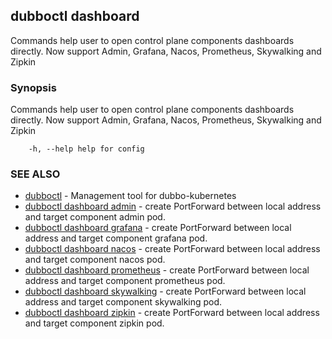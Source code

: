 ## dubboctl dashboard

Commands help user to open control plane components dashboards directly. Now support Admin, Grafana, Nacos, Prometheus,
Skywalking and Zipkin

### Synopsis

Commands help user to open control plane components dashboards directly. Now support Admin, Grafana, Nacos, Prometheus,
Skywalking and Zipkin

```
    -h, --help help for config
```

### SEE ALSO

* [dubboctl](dubboctl.md) - Management tool for dubbo-kubernetes
* [dubboctl dashboard admin](dubboctl_dashboard_admin.md) - create PortForward between local address and target
  component admin pod.
* [dubboctl dashboard grafana](dubboctl_dashboard_grafana.md) - create PortForward between local address and target
  component grafana pod.
* [dubboctl dashboard nacos](dubboctl_dashboard_nacos.md) - create PortForward between local address and target
  component nacos pod.
* [dubboctl dashboard prometheus](dubboctl_dashboard_prometheus.md) - create PortForward between local address and
  target component prometheus pod.
* [dubboctl dashboard skywalking](dubboctl_dashboard_skywalking.md) - create PortForward between local address and
  target component skywalking pod.
* [dubboctl dashboard zipkin](dubboctl_dashboard_zipkin.md) - create PortForward between local address and target
  component zipkin pod.